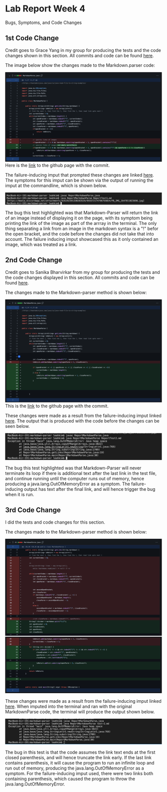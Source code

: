 Lab Report Week 4
====
Bugs, Symptoms, and Code Changes

1st Code Change
---
Credit goes to Grace Yang in my group for producing the tests and the code changes shown in this section.
All commits and code can be found [here](https://github.com/yyygrace/markdown-parser/commits/main).

The image below show the changes made to the Markdown.parser code:

![image](lab-report-2/code1.png)
Here is the [link](https://github.com/yyygrace/markdown-parser/commit/7b26dc026f6abda7f007b42a1592d0ae0878808b) to the github page with the commit.

The failure-inducing imput that prompted these changes are linked [here](https://github.com/yyygrace/markdown-parser/blob/46d9b7d058d317f53565a94d4c17c3c534784221/image-tester.md). The symptoms for this imput can be shown via the output of running the imput at the commandline, which is shown below. 

![image](lab-report-2/output1.png)

The bug this test highlighted was that Markdown-Parser will return the link of an image instead of displaying it on the page, with its symptom being printing the link of the image as part of the arrray in the terminal. The only thing separating a link from an image in the markdown syntax is a "!" befor the open bracket, and the code before the changes did not take that into account. The failure inducing imput showcased this as it only contained an image, which was treated as a link.

2nd Code Change
---
Credit goes to Sanika Bharvirkar from my group for producing the tests and the code changes displayed in this section.
All commits and code can be found [here](https://github.com/imsanika03/markdown-parser/commits/main).

The changes made to the Markdown-parser method is shown below:

![image](lab-report-2/code2.png)
This is the [link](https://github.com/imsanika03/markdown-parser/commit/e4a90a41a6fdf8f8c6940e4462043fa73c58e2c7) to the github page with the commit.

These changes were made as a result from the failure-inducing imput linked [here](https://github.com/imsanika03/markdown-parser/blob/ec3625f228e58e152f9997596da53b70b3b09a0d/test2-file.md). The output that is produced with the code before the changes can be seen below.

![image](lab-report-2/output2.png)

The bug this test highlighted was that Markdown-Parser will never terminate its loop if there is additional text after the last link in the test file, and continue running until the computer runs out of memory, hence producing a java.lang.OutOfMemoryError as a symptom. The failure-inducing output has text after the final link, and will hence trigger the bug when it is run. 

3rd Code Change
---
I did the tests and code changes for this section.

The changes made to the Markdown-parser method is shown below:

![image](lab-report-2/code3.1.png)
![image](lab-report-2/code3.2.png)

These changes were made as a result from the failure-inducing imput linked [here](https://github.com/l-j-kim/markdown-parser/blob/main/test-2.md?plain=1). When imputed into the terminal and ran with the original MarkdownParse code, the terminal will produce the output shown below.  

![image](lab-report-2/output3.png)

The bug in this test is that the code assumes the link text ends at the first closed parenthesis, and will hence truncate the link early. If the last link contains parenthesis, it will cause the program to run an infinite loop and run out of memory, producing the java.lang.OutOfMemoryError as a symptom. For the failure-inducing imput used, there were two links both containing parenthesis, which caused the program to throw the java.lang.OutOfMemoryError. 
